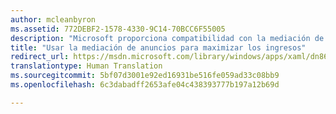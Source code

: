```yaml
---
author: mcleanbyron
ms.assetid: 772DEBF2-1578-4330-9C14-70BCC6F55005
description: "Microsoft proporciona compatibilidad con la mediación de anuncios, lo que permite optimizar los ingresos generados por la publicidad desde la aplicación, al arbitrar solicitudes de anuncios de banner desde varias redes de anuncios."
title: "Usar la mediación de anuncios para maximizar los ingresos"
redirect_url: https://msdn.microsoft.com/library/windows/apps/xaml/dn864359.aspx
translationtype: Human Translation
ms.sourcegitcommit: 5bf07d3001e92ed16931be516fe059ad33c08bb9
ms.openlocfilehash: 6c3dabadff2653afe04c438393777b197a12b69d

---
```





<!--HONumber=Aug16_HO3-->


